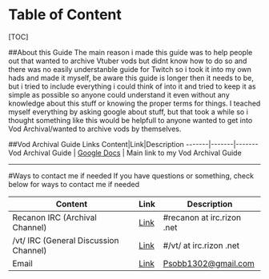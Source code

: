 # Table of Content 
[TOC]

##About this Guide
The main reason i made this guide was to help people out that wanted to archive Vtuber vods but didnt know how to do so and there was no easily understanble guide for Twitch so i took it into my own hads and made it myself, be aware this guide is longer then it needs to be, but i tried to include everything i could think of into it and tried to keep it as simple as possible so anyone could understand it even without any knowledge about this stuff or knowing the proper terms for things. I teached myself everything by asking google about stuff, but that took a while so i thought something like this would be helpfull to anyone wanted to get into Vod Archival/wanted to archive vods by themselves.

##Vod Archival Guide Links
Content|Link|Description 
-------|-------|------- 
Vod Archival Guide | [Google Docs](https://docs.google.com/document/d/1MR48duo8FmpUIVGPvDRzBd3y5HnalrF1wmiS9fO99N4) | Main link to my Vod Archival Guide

---
#Ways to contact me if needed
If you have questions or something, check below for ways to contact me if needed

Content|Link|Description 
-------|-------|------- 
Recanon IRC (Archival Channel) |[Link](https://kiwiirc.com/nextclient/irc.rizon.net/#recanon)| #recanon at irc.rizon .net
/vt/ IRC (General Discussion Channel)|[Link](https://kiwiirc.com/nextclient/irc.rizon.net/#/vt/)| #/vt/ at irc.rizon .net 
Email|[Link]()| Psobb1302@gmail.com
